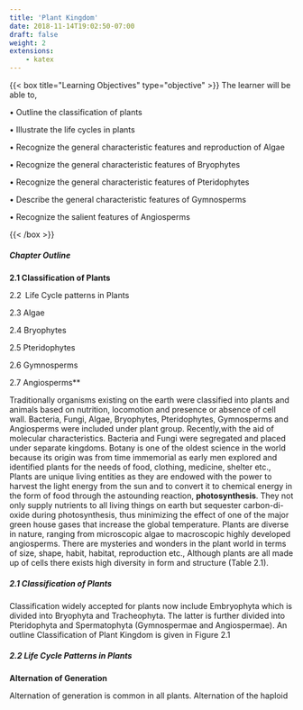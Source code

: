```yaml
---
title: 'Plant Kingdom'
date: 2018-11-14T19:02:50-07:00
draft: false
weight: 2
extensions:
    - katex
---
```





{{< box title="Learning Objectives" type="objective" >}} 
The learner will be able to,

• Outline the classification of plants

• Illustrate the life cycles in plants

• Recognize the general characteristic
features and reproduction of Algae

• Recognize the general characteristic
features of Bryophytes

• Recognize the general characteristic
features of Pteridophytes

• Describe the general characteristic
features of Gymnosperms

• Recognize the salient features of
Angiosperms

{{< /box >}}


##### Chapter Outline

**2.1 Classification of Plants**

2.2 Life Cycle patterns in Plants

2.3 Algae

2.4 Bryophytes

2.5 Pteridophytes

2.6 Gymnosperms

2.7 Angiosperms**

Traditionally organisms existing on the
earth were classified into plants and
animals based on nutrition, locomotion and
presence or absence of cell wall. Bacteria,
Fungi, Algae, Bryophytes, Pteridophytes,
Gymnosperms and Angiosperms were
included under plant group. Recently,with the aid of molecular characteristics.
Bacteria and Fungi were segregated
and placed under separate kingdoms.
Botany is one of the oldest science in the
world because its origin was from time
immemorial as early men explored and
identified plants for the needs of food,
clothing, medicine, shelter etc., Plants are
unique living entities as they are endowed
with the power to harvest the light energy
from the sun and to convert it to chemical
energy in the form of food through the
astounding reaction, **photosynthesis**. They
not only supply nutrients to all living things
on earth but sequester carbon-di-oxide
during photosynthesis, thus minimizing
the effect of one of the major green house
gases that increase the global temperature.
Plants are diverse in nature, ranging
from microscopic algae to macroscopic
highly developed angiosperms. There are
mysteries and wonders in the plant world
in terms of size, shape, habit, habitat,
reproduction etc., Although plants are all
made up of cells there exists high diversity
in form and structure (Table 2.1).

##### 2.1 Classification of Plants

Classification widely accepted for plants
now include Embryophyta which is divided
into Bryophyta and Tracheophyta. The
latter is further ­divided into Pteridophyta
and Spermatophyta (Gymnospermae and
Angiospermae). An outline Classification of
Plant Kingdom is given in Figure 2.1

##### 2.2 Life Cycle Patterns in Plants

**Alternation of Generation**

Alternation of generation is common
in all plants. Alternation of the haploid





